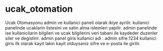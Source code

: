# ucak_otomation
Ucak Otomasyonu admin ve kullanici paneli olarak ikiye ayrilir.
kullanici panelinde ucaklarin listesini ve satin alma islemleri yapilir.
admin panelinde ise kullanicilarin bilgileri ve ucak bilgilerini veri tabani ile kaydeder duzenler siler ve degistirir.
admin panel giris kullanici adi : admin sifre:1234
kullanici giris ilk olarak kayit lakin kayit olduysaniz sifre ve e-posta ile girilir.
